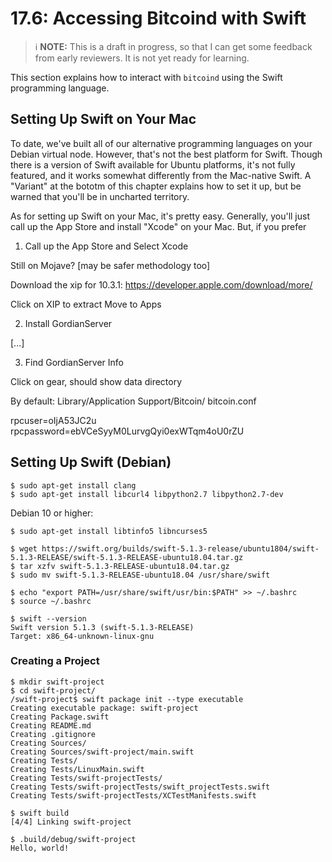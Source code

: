 # 17.6: Accessing Bitcoind with Swift

> :information_source: **NOTE:** This is a draft in progress, so that I can get some feedback from early reviewers. It is not yet ready for learning.

This section explains how to interact with `bitcoind` using the Swift programming language.

## Setting Up Swift on Your Mac

To date, we've built all of our alternative programming languages on your Debian virtual node. However, that's not the best platform for Swift. Though there is a version of Swift available for Ubuntu platforms, it's not fully featured, and it works somewhat differently from the Mac-native Swift. A "Variant" at the bototm of this chapter explains how to set it up, but be warned that you'll be in uncharted territory.

As for setting up Swift on your Mac, it's pretty easy. Generally, you'll just call up the App Store and install "Xcode" on your Mac. But, if you prefer

1. Call up the App Store and Select Xcode

Still on Mojave?
[may be safer methodology too]

Download the xip for 10.3.1:
https://developer.apple.com/download/more/

Click on XIP to extract
Move to Apps

2. Install GordianServer

[...]

3. Find GordianServer Info

Click on gear, should show data directory

By default:  Library/Application Support/Bitcoin/
bitcoin.conf

rpcuser=oIjA53JC2u
rpcpassword=ebVCeSyyM0LurvgQyi0exWTqm4oU0rZU


## Setting Up Swift (Debian)

```
$ sudo apt-get install clang
$ sudo apt-get install libcurl4 libpython2.7 libpython2.7-dev
```
Debian 10 or higher:
```
$ sudo apt-get install libtinfo5 libncurses5
```
```
$ wget https://swift.org/builds/swift-5.1.3-release/ubuntu1804/swift-5.1.3-RELEASE/swift-5.1.3-RELEASE-ubuntu18.04.tar.gz
$ tar xzfv swift-5.1.3-RELEASE-ubuntu18.04.tar.gz 
$ sudo mv swift-5.1.3-RELEASE-ubuntu18.04 /usr/share/swift
```
```
$ echo "export PATH=/usr/share/swift/usr/bin:$PATH" >> ~/.bashrc
$ source ~/.bashrc
```
```
$ swift --version
Swift version 5.1.3 (swift-5.1.3-RELEASE)
Target: x86_64-unknown-linux-gnu
```

### Creating a Project
```
$ mkdir swift-project
$ cd swift-project/
/swift-project$ swift package init --type executable
Creating executable package: swift-project
Creating Package.swift
Creating README.md
Creating .gitignore
Creating Sources/
Creating Sources/swift-project/main.swift
Creating Tests/
Creating Tests/LinuxMain.swift
Creating Tests/swift-projectTests/
Creating Tests/swift-projectTests/swift_projectTests.swift
Creating Tests/swift-projectTests/XCTestManifests.swift
```
```
$ swift build
[4/4] Linking swift-project
```
```
$ .build/debug/swift-project
Hello, world!
```

